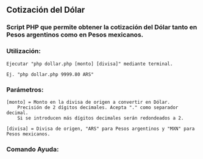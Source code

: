 ## Cotización del Dólar
### Script PHP que permite obtener la cotización del Dólar tanto en Pesos argentinos como en Pesos mexicanos.

### Utilización:

	Ejecutar "php dollar.php [monto] [divisa]" mediante terminal.
	
	Ej.	"php dollar.php 9999.80 ARS"
	
### Parámetros:	
	
	[monto] = Monto en la divisa de origen a convertir en Dólar.
		Precisión de 2 dígitos decimales. Acepta "." como separador decimal.
		Si se introducen más dígitos decimales serán redondeados a 2.
			  
	[divisa] = Divisa de origen, "ARS" para Pesos argentinos y "MXN" para Pesos mexicanos.
	
### Comando Ayuda:
